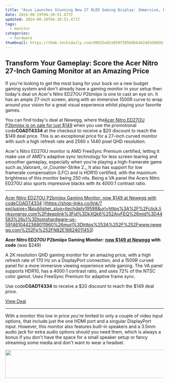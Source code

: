 ```yaml
---
title: "Asus Launches Stunning New 27 OLED Gaming Display: Immersive, Flicker-Free G-Sync & FreeSync Performance"
date: 2024-08-19T04:30:51.477Z
updated: 2024-08-20T04:30:51.477Z
tags:
  - monitor
categories:
  - hardware
thumbnail: https://thmb.techidaily.com/d9925e82a959f50569bbd42483d903b11385c17bd02f16f205258c110d37af55.jpg
---
```


## Transform Your Gameplay: Score the Acer Nitro 27-Inch Gaming Monitor at an Amazing Price

If you're looking to get the most bang for your buck on a new budget gaming system and don't already have a gaming monitor in your setup then today's deal on Acer's Nitro ED27OU P2bmiipx is one to cast an eye on. It has an ample 27-inch screen, along with an immersive 1500R curve to wrap around your vision for a great visual experience whilst playing your favorite games.

 You can find today's deal at Newegg, where the[Acer Nitro ED27OU P2bmiipx is on sale for just $149](https://shop-links.co/link/?exclusive=1&publisher_slug=itechdaily19598&url=https%3A%2F%2Fclick.linksynergy.com%2Fdeeplink%3Fid%3DkXQk6%252AivFEQ%26mid%3D44583%26u1%3Dtomshardware-us-1283107623551148093%26murl%3Dhttps%253A%252F%252Fwww.newegg.com%252Fp%252FN82E16824011453) when you use the promotional code**CGADT4334** at the checkout to receive a $20 discount to reach the $149 deal price. This is an exceptional price for a 27-inch curved monitor with such a high refresh rate and 2560 x 1440 pixel QHD resolution.

 Acer's Nitro ED270U monitor is AMD FreeSync Premium certified, letting it make use of AMD's adaptive sync technology for less screen tearing and smoother gameplay, especially when you're playing a high-framerate game such as_Valorant_ or_Counter-Strike 2._ It also has support for low framerate compensation (LFC) and is HDR10 certified, with the maximum brightness of this monitor being 250 nits. Being a VA panel the Acers Nitro ED270U also sports impressive blacks with its 4000:1 contrast ratio.

---

[Acer Nitro ED27OU P2bmiipx Gaming Monitor:&nbsp;now $149 at Newegg with codeCGADT4334](https://cdn.mos.cms.futurecdn.net/abC45RMRXh26SmM2NFJDoL-200-100.png "Acer Nitro ED27OU P2bmiipx Gaming Monitor:&nbsp;now $149 at Newegg with codeCGADT4334") ](https://shop-links.co/link/?exclusive=1&publisher_slug=itechdaily19598&url=https%3A%2F%2Fclick.linksynergy.com%2Fdeeplink%3Fid%3DkXQk6%252AivFEQ%26mid%3D44583%26u1%3Dtomshardware-us-5914610442368011960%26murl%3Dhttps%253A%252F%252Fwww.newegg.com%252Fp%252FN82E16824011453)

**Acer Nitro ED27OU P2bmiipx Gaming Monitor:** [**now $149 at Newegg**](https://shop-links.co/link/?exclusive=1&publisher_slug=itechdaily19598&url=https%3A%2F%2Fclick.linksynergy.com%2Fdeeplink%3Fid%3DkXQk6%252AivFEQ%26mid%3D44583%26u1%3Dtomshardware-us-5529735785023706507%26murl%3Dhttps%253A%252F%252Fwww.newegg.com%252Fp%252FN82E16824011453) **with code** (was $249)  
  
 A 2K resolution QHD gaming monitor for an amazing price, with a high refresh rate of 170 Hz on a DisplayPort connection, and a 1500R curved panel for a more immersive viewing experience while gaming. The VA panel supports HDR10, has a 4000:1 contrast ratio, and uses 72% of the NTSC color gamut. Uses FreeSync Premium for adaptive frame sync.  
  
 Use code**CGADT4334** to receive a $20 discount to reach the $149 deal price.

[View Deal](https://shop-links.co/link/?exclusive=1&publisher_slug=itechdaily19598&url=https%3A%2F%2Fclick.linksynergy.com%2Fdeeplink%3Fid%3DkXQk6%252AivFEQ%26mid%3D44583%26u1%3Dtomshardware-us-5914610442368011960%26murl%3Dhttps%253A%252F%252Fwww.newegg.com%252Fp%252FN82E16824011453)

---

 With a monitor this low in price you're limited to only a couple of video input options, that include just the one HDMI port and a singular DisplayPort input. However, this monitor also features built-in speakers and a 3.5mm audio jack for extra audio options should you need them, which is always a bonus if you don't have the space for a small speaker setup or fancy streaming some media and don't want to wear a headset.

<ins class="adsbygoogle"
     style="display:block"
     data-ad-format="autorelaxed"
     data-ad-client="ca-pub-7571918770474297"
     data-ad-slot="1223367746"></ins>



<ins class="adsbygoogle"
     style="display:block"
     data-ad-client="ca-pub-7571918770474297"
     data-ad-slot="8358498916"
     data-ad-format="auto"
     data-full-width-responsive="true"></ins>



<!-- affiliate ads begin -->
<a href="https://arkmc.pxf.io/c/5597632/427477/5172" target="_top" id="427477"><img src="//a.impactradius-go.com/display-ad/5172-427477" border="0" alt="" width="728" height="90"/></a><img height="0" width="0" src="https://arkmc.pxf.io/i/5597632/427477/5172" style="position:absolute;visibility:hidden;" border="0" />
<!-- affiliate ads end -->
